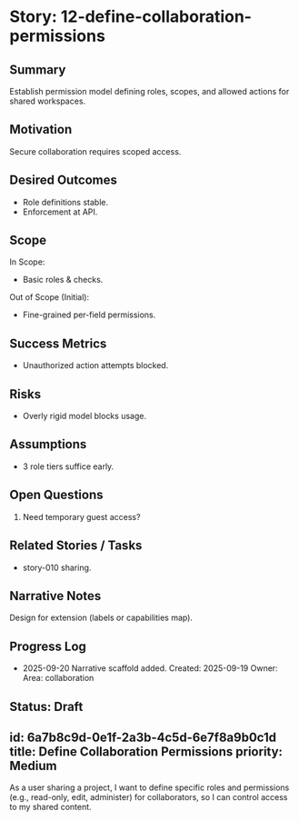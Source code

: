 <!-- Generated/Normalized from template on 2025-09-20 -->
# Story: 12-define-collaboration-permissions

## Summary
Establish permission model defining roles, scopes, and allowed actions for shared workspaces.

## Motivation
Secure collaboration requires scoped access.

## Desired Outcomes
- Role definitions stable.
- Enforcement at API.

## Scope
In Scope:
- Basic roles & checks.

Out of Scope (Initial):
- Fine-grained per-field permissions.

## Success Metrics
- Unauthorized action attempts blocked.

## Risks
- Overly rigid model blocks usage.

## Assumptions
- 3 role tiers suffice early.

## Open Questions
1. Need temporary guest access?

## Related Stories / Tasks
- story-010 sharing.

## Narrative Notes
Design for extension (labels or capabilities map).

## Progress Log
- 2025-09-20 Narrative scaffold added.
Created: 2025-09-19
Owner: 
Area: collaboration

Status: Draft
---
id: 6a7b8c9d-0e1f-2a3b-4c5d-6e7f8a9b0c1d
title: Define Collaboration Permissions
priority: Medium
---
As a user sharing a project, I want to define specific roles and permissions (e.g., read-only, edit, administer) for collaborators, so I can control access to my shared content.
